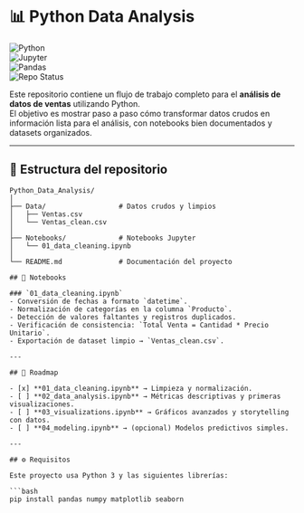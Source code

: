 # 📊 Python Data Analysis

![Python](https://img.shields.io/badge/Python-3.9%2B-blue?logo=python)  
![Jupyter](https://img.shields.io/badge/Jupyter-Notebook-orange?logo=jupyter)  
![Pandas](https://img.shields.io/badge/Library-Pandas-green?logo=pandas)  
![Repo Status](https://img.shields.io/badge/Status-En%20Progreso-yellow)  

Este repositorio contiene un flujo de trabajo completo para el **análisis de datos de ventas** utilizando Python.  
El objetivo es mostrar paso a paso cómo transformar datos crudos en información lista para el análisis, con notebooks bien documentados y datasets organizados.  

---

## 📂 Estructura del repositorio

```text
Python_Data_Analysis/
│
├── Data/                  # Datos crudos y limpios
│   ├── Ventas.csv
│   └── Ventas_clean.csv
│
├── Notebooks/             # Notebooks Jupyter
│   └── 01_data_cleaning.ipynb
│
└── README.md              # Documentación del proyecto

## 📓 Notebooks

### `01_data_cleaning.ipynb`
- Conversión de fechas a formato `datetime`.  
- Normalización de categorías en la columna `Producto`.  
- Detección de valores faltantes y registros duplicados.  
- Verificación de consistencia: `Total Venta = Cantidad * Precio Unitario`.  
- Exportación de dataset limpio → `Ventas_clean.csv`.  

---

## 🚀 Roadmap

- [x] **01_data_cleaning.ipynb** → Limpieza y normalización.  
- [ ] **02_data_analysis.ipynb** → Métricas descriptivas y primeras visualizaciones.  
- [ ] **03_visualizations.ipynb** → Gráficos avanzados y storytelling con datos.  
- [ ] **04_modeling.ipynb** → (opcional) Modelos predictivos simples.  

---

## ⚙️ Requisitos

Este proyecto usa Python 3 y las siguientes librerías:  

```bash
pip install pandas numpy matplotlib seaborn
